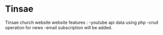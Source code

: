 # Tinsae
Tinsae  church website
website features :
-youtube api data using php
-crud operation for news 
-email subscription will be added.
